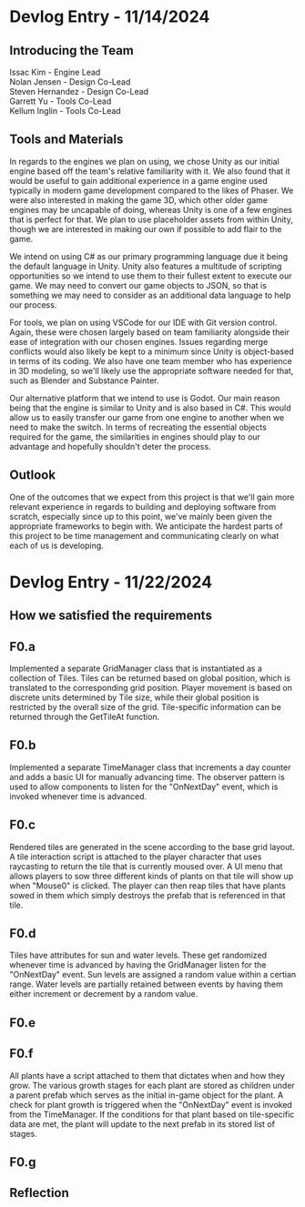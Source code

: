 # Devlog Entry - 11/14/2024

## Introducing the Team
Issac Kim - Engine Lead </br>
Nolan Jensen - Design Co-Lead </br>
Steven Hernandez - Design Co-Lead </br>
Garrett Yu - Tools Co-Lead </br>
Kellum Inglin - Tools Co-Lead </br>

## Tools and Materials
In regards to the engines we plan on using, we chose Unity as our initial engine based off
the team's relative familiarity with it. We also found that it would be useful to gain additional 
experience in a game engine used typically in modern game development compared to the likes of Phaser.
We were also interested in making the game 3D, which other older game engines may be uncapable of doing,
whereas Unity is one of a few engines that is perfect for that. We plan to use placeholder assets from
within Unity, though we are interested in making our own if possible to add flair to the game.

We intend on using C# as our primary programming language due it being the default language 
in Unity. Unity also features a multitude of scripting opportunities so we intend to use them to
their fullest extent to execute our game. We may need to convert our game objects to JSON, so that
is something we may need to consider as an additional data language to help our process.

For tools, we plan on using VSCode for our IDE with Git version control. Again, these were
chosen largely based on team familiarity alongside their ease of integration with our chosen
engines. Issues regarding merge conflicts would also likely be kept to a minimum since Unity 
is object-based in terms of its coding. We also have one team member who has experience in 3D 
modeling, so we'll likely use the appropriate software needed for that, such as Blender and Substance Painter.

Our alternative platform that we intend to use is Godot. Our main reason being that the engine is
similar to Unity and is also based in C#. This would allow us to easily transfer our game from one engine
to another when we need to make the switch. In terms of recreating the essential objects required for the
game, the similarities in engines should play to our advantage and hopefully shouldn't deter the process.

## Outlook

One of the outcomes that we expect from this project is that we'll gain more relevant experience
in regards to building and deploying software from scratch, especially since up to this point,
we've mainly been given the appropriate frameworks to begin with. We anticipate the hardest
parts of this project to be time management and communicating clearly on what each of us is
developing.

# Devlog Entry - 11/22/2024

## How we satisfied the requirements

## F0.a

Implemented a separate GridManager class that is instantiated as a collection of Tiles. Tiles can be
returned based on global position, which is translated to the corresponding grid position. Player
movement is based on discrete units determined by Tile size, while their global position is restricted
by the overall size of the grid. Tile-specific information can be returned through the GetTileAt
function.

## F0.b

Implemented a separate TimeManager class that increments a day counter and adds a basic UI for manually
advancing time. The observer pattern is used to allow components to listen for the "OnNextDay" event,
which is invoked whenever time is advanced.

## F0.c

Rendered tiles are generated in the scene according to the base grid layout. A tile interaction script is
attached to the player character that uses raycasting to return the tile that is currently moused over.
A UI menu that allows players to sow three different kinds of plants on that tile will show up when
"Mouse0" is clicked. The player can then reap tiles that have plants sowed in them which simply destroys
the prefab that is referenced in that tile.

## F0.d

Tiles have attributes for sun and water levels. These get randomized whenever time is advanced by having
the GridManager listen for the "OnNextDay" event. Sun levels are assigned a random value within a certian
range. Water levels are partially retained between events by having them either increment or decrement by
a random value.

## F0.e

## F0.f

All plants have a script attached to them that dictates when and how they grow. The various growth stages
for each plant are stored as children under a parent prefab which serves as the initial in-game object for
the plant. A check for plant growth is triggered when the "OnNextDay" event is invoked from the TimeManager.
If the conditions for that plant based on tile-specific data are met, the plant will update to the next
prefab in its stored list of stages.

## F0.g

## Reflection